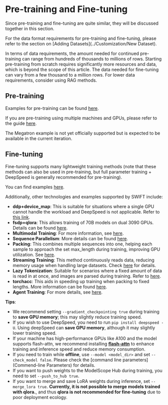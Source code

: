 # Pre-training and Fine-tuning

Since pre-training and fine-tuning are quite similar, they will be discussed together in this section.

For the data format requirements for pre-training and fine-tuning, please refer to the section on [Adding Datasets](../Customization/New Dataset).

In terms of data requirements, the amount needed for continued pre-training can range from hundreds of thousands to millions of rows. Starting pre-training from scratch requires significantly more resources and data, which is beyond the scope of this article. 
The data needed for fine-tuning can vary from a few thousand to a million rows. For lower data requirements, consider using RAG methods.

## Pre-training

Examples for pre-training can be found [here](https://github.com/modelscope/swift/blob/main/examples/train/pt/train.sh).

If you are pre-training using multiple machines and GPUs, please refer to the guide [here](https://github.com/modelscope/swift/blob/main/examples/train/multi-node).

The Megatron example is not yet officially supported but is expected to be available in the current iteration.

## Fine-tuning

Fine-tuning supports many lightweight training methods (note that these methods can also be used in pre-training, but full parameter training + DeepSpeed is generally recommended for pre-training).

You can find examples [here](https://github.com/modelscope/swift/blob/main/examples/train/tuners).

Additionally, other technologies and examples supported by SWIFT include:

- **ddp+device_map**: This is suitable for situations where a single GPU cannot handle the workload and DeepSpeed is not applicable. Refer to [this link](https://github.com/modelscope/swift/blob/main/examples/train/ddp_device_map/train.sh).
- **fsdp+qlora**: This allows training of 70B models on dual 3090 GPUs. Details can be found [here](https://github.com/modelscope/swift/blob/main/examples/train/fsdp_qlora/train.sh).
- **Multimodal Training**: For more information, see [here](https://github.com/modelscope/swift/blob/main/examples/train/multimodal).
- **Sequence Parallelism**: More details can be found [here](https://github.com/modelscope/swift/blob/main/examples/train/sequence_parallel).
- **Packing**: This combines multiple sequences into one, helping each sample to approach the set max_length during training, improving GPU utilization. See [here](https://github.com/modelscope/swift/blob/main/examples/train/packing/train.sh).
- **Streaming Training**: This method continuously reads data, reducing memory usage when handling large datasets. Check [here](https://github.com/modelscope/swift/blob/main/examples/train/streaming/train.sh) for details.
- **Lazy Tokenization**: Suitable for scenarios where a fixed amount of data is read in at once, and images are parsed during training. Refer to [here](https://github.com/modelscope/swift/blob/main/examples/train/lazy_tokenize/train.sh).
- **torchacc**: This aids in speeding up training when packing to fixed lengths. More information can be found [here](https://github.com/modelscope/swift/blob/main/examples/train/torchacc).
- **Agent Training**: For more details, see [here](https://github.com/modelscope/swift/blob/main/examples/train/agent).

**Tips**:

- We recommend setting `--gradient_checkpointing true` during training to **save GPU memory**; this may slightly reduce training speed.
- If you wish to use DeepSpeed, you need to run `pip install deepspeed -U`. Using deepSpeed can **save GPU memory**, although it may slightly lower training speed.
- If your machine has high-performance GPUs like A100 and the model supports flash-attn, we recommend installing [**flash-attn**](https://github.com/Dao-AILab/flash-attention) to enhance training and inference speed and reduce memory consumption.
- If you need to train while **offline**, use `--model <model_dir>` and set `--check_model false`. Please check the [command line parameters](Commend-line Parameters) for details.
- If you want to push weights to the ModelScope Hub during training, you need to set `--push_to_hub true`.
- If you want to merge and save LoRA weights during inference, set `--merge_lora true`. **Currently, it is not possible to merge models trained with qlora.**, and thus **qlora is not recommended for fine-tuning** due to poor deployment ecology.